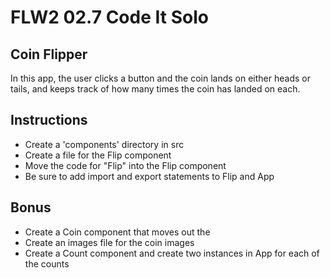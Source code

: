 # FLW2 02.7 Code It Solo

## Coin Flipper

In this app, the user clicks a button and the coin lands on either heads or tails, and keeps track of how many times the coin has landed on each.

## Instructions

- Create a 'components' directory in src
- Create a file for the Flip component
- Move the code for "Flip" into the Flip component
- Be sure to add import and export statements to Flip and App

## Bonus

- Create a Coin component that moves out the <div className="coin">
- Create an images file for the coin images
- Create a Count component and create two instances in App for each of the counts
